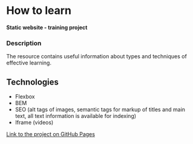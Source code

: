 # How to learn
**Static website - training project**

### Description
The resource contains useful information about types and techniques of effective learning.

## Technologies
- Flexbox
- BEM
- SEO (alt tags of images, semantic tags for markup of titles and main text, all text information is available for indexing)
- Iframe (videos)

[Link to the project on GitHub Pages](https://malakhn.github.io/how-to-learn/)

